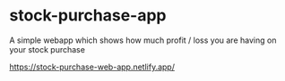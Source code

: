# stock-purchase-app
A simple webapp which shows how much profit / loss you are having on your stock purchase

https://stock-purchase-web-app.netlify.app/
